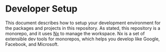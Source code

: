 # Developer Setup

This document describes how to setup your development environment for the packages and projects in this repository. As
stated, this repository is a monorepo, and it uses [Nx](https://nx.dev) to manage the workspace. Nx is a set of extensible dev tools for monorepos, which helps you develop like Google, Facebook, and Microsoft.
